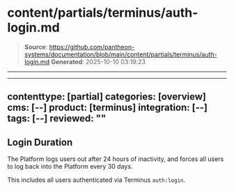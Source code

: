 # content/partials/terminus/auth-login.md

> **Source**: https://github.com/pantheon-systems/documentation/blob/main/content/partials/terminus/auth-login.md
> **Generated**: 2025-10-10 03:19:23

---

---
contenttype: [partial]
categories: [overview]
cms: [--]
product: [terminus]
integration: [--]
tags: [--]
reviewed: ""
---

## Login Duration

The Platform logs users out after 24 hours of inactivity, and forces all users to log back into the Platform every 30 days.

This includes all users authenticated via Terminus `auth:login`.
